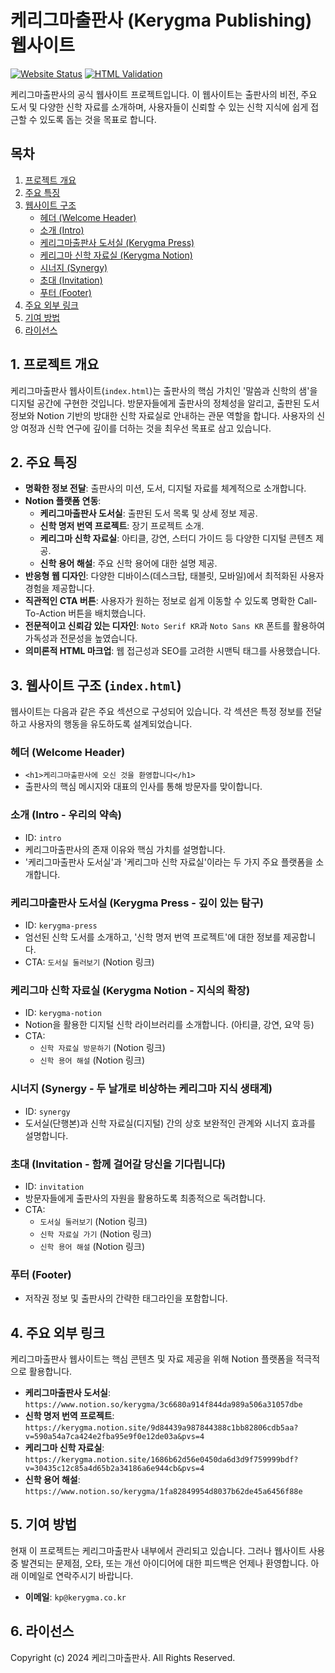 # 케리그마출판사 (Kerygma Publishing) 웹사이트

[![Website Status](https://img.shields.io/website?url=https%3A%2F%2Fkerygma.co.kr%2Findex.html&label=%EC%9B%B9%EC%82%AC%EC%9D%B4%ED%8A%B8%20%EC%83%81%ED%83%9C)](https://kerygma.co.kr/index.html)
[![HTML Validation](https://img.shields.io/w3c-validation/html?targetUrl=https%3A%2F%2Fkerygma.co.kr%2Findex.html&label=HTML%20%EC%9C%A0%ED%9A%A8%EC%84%B1)](https://validator.w3.org/nu/?doc=https%3A%2F%2Fkerygma.co.kr%2Findex.html)

케리그마출판사의 공식 웹사이트 프로젝트입니다. 이 웹사이트는 출판사의 비전, 주요 도서 및 다양한 신학 자료를 소개하며, 사용자들이 신뢰할 수 있는 신학 지식에 쉽게 접근할 수 있도록 돕는 것을 목표로 합니다.

## 목차

1.  [프로젝트 개요](#프로젝트-개요)
2.  [주요 특징](#주요-특징)
3.  [웹사이트 구조](#웹사이트-구조)
    *   [헤더 (Welcome Header)](#헤더-welcome-header)
    *   [소개 (Intro)](#소개-intro---우리의-약속)
    *   [케리그마출판사 도서실 (Kerygma Press)](#케리그마출판사-도서실-kerygma-press---깊이-있는-탐구)
    *   [케리그마 신학 자료실 (Kerygma Notion)](#케리그마-신학-자료실-kerygma-notion---지식의-확장)
    *   [시너지 (Synergy)](#시너지-synergy---두-날개로-비상하는-케리그마-지식-생태계)
    *   [초대 (Invitation)](#초대-invitation---함께-걸어갈-당신을-기다립니다)
    *   [푸터 (Footer)](#푸터-footer)
4.  [주요 외부 링크](#주요-외부-링크)
5.  [기여 방법](#기여-방법)
6.  [라이선스](#라이선스)

## 1. 프로젝트 개요

케리그마출판사 웹사이트(`index.html`)는 출판사의 핵심 가치인 '말씀과 신학의 샘'을 디지털 공간에 구현한 것입니다. 방문자들에게 출판사의 정체성을 알리고, 출판된 도서 정보와 Notion 기반의 방대한 신학 자료실로 안내하는 관문 역할을 합니다. 사용자의 신앙 여정과 신학 연구에 깊이를 더하는 것을 최우선 목표로 삼고 있습니다.

## 2. 주요 특징

*   **명확한 정보 전달**: 출판사의 미션, 도서, 디지털 자료를 체계적으로 소개합니다.
*   **Notion 플랫폼 연동**:
    *   **케리그마출판사 도서실**: 출판된 도서 목록 및 상세 정보 제공.
    *   **신학 명저 번역 프로젝트**: 장기 프로젝트 소개.
    *   **케리그마 신학 자료실**: 아티클, 강연, 스터디 가이드 등 다양한 디지털 콘텐츠 제공.
    *   **신학 용어 해설**: 주요 신학 용어에 대한 설명 제공.
*   **반응형 웹 디자인**: 다양한 디바이스(데스크탑, 태블릿, 모바일)에서 최적화된 사용자 경험을 제공합니다.
*   **직관적인 CTA 버튼**: 사용자가 원하는 정보로 쉽게 이동할 수 있도록 명확한 Call-To-Action 버튼을 배치했습니다.
*   **전문적이고 신뢰감 있는 디자인**: `Noto Serif KR`과 `Noto Sans KR` 폰트를 활용하여 가독성과 전문성을 높였습니다.
*   **의미론적 HTML 마크업**: 웹 접근성과 SEO를 고려한 시맨틱 태그를 사용했습니다.

## 3. 웹사이트 구조 (`index.html`)

웹사이트는 다음과 같은 주요 섹션으로 구성되어 있습니다. 각 섹션은 특정 정보를 전달하고 사용자의 행동을 유도하도록 설계되었습니다.

### 헤더 (Welcome Header)

*   `<h1>케리그마출판사에 오신 것을 환영합니다</h1>`
*   출판사의 핵심 메시지와 대표의 인사를 통해 방문자를 맞이합니다.

### 소개 (Intro - 우리의 약속)

*   ID: `intro`
*   케리그마출판사의 존재 이유와 핵심 가치를 설명합니다.
*   '케리그마출판사 도서실'과 '케리그마 신학 자료실'이라는 두 가지 주요 플랫폼을 소개합니다.

### 케리그마출판사 도서실 (Kerygma Press - 깊이 있는 탐구)

*   ID: `kerygma-press`
*   엄선된 신학 도서를 소개하고, '신학 명저 번역 프로젝트'에 대한 정보를 제공합니다.
*   CTA: `도서실 둘러보기` (Notion 링크)

### 케리그마 신학 자료실 (Kerygma Notion - 지식의 확장)

*   ID: `kerygma-notion`
*   Notion을 활용한 디지털 신학 라이브러리를 소개합니다. (아티클, 강연, 요약 등)
*   CTA:
    *   `신학 자료실 방문하기` (Notion 링크)
    *   `신학 용어 해설` (Notion 링크)

### 시너지 (Synergy - 두 날개로 비상하는 케리그마 지식 생태계)

*   ID: `synergy`
*   도서실(단행본)과 신학 자료실(디지털) 간의 상호 보완적인 관계와 시너지 효과를 설명합니다.

### 초대 (Invitation - 함께 걸어갈 당신을 기다립니다)

*   ID: `invitation`
*   방문자들에게 출판사의 자원을 활용하도록 최종적으로 독려합니다.
*   CTA:
    *   `도서실 둘러보기` (Notion 링크)
    *   `신학 자료실 가기` (Notion 링크)
    *   `신학 용어 해설` (Notion 링크)

### 푸터 (Footer)

*   저작권 정보 및 출판사의 간략한 태그라인을 포함합니다.

## 4. 주요 외부 링크

케리그마출판사 웹사이트는 핵심 콘텐츠 및 자료 제공을 위해 Notion 플랫폼을 적극적으로 활용합니다.

*   **케리그마출판사 도서실**: `https://www.notion.so/kerygma/3c6680a914f844da989a506a31057dbe`
*   **신학 명저 번역 프로젝트**: `https://kerygma.notion.site/9d84439a987844388c1bb82806cdb5aa?v=590a54a7ca424e2fba95e9f0e12de03a&pvs=4`
*   **케리그마 신학 자료실**: `https://kerygma.notion.site/1686b62d56e0450da6d3d9f759999bdf?v=30435c12c85a4d65b2a34186a6e944cb&pvs=4`
*   **신학 용어 해설**: `https://www.notion.so/kerygma/1fa82849954d8037b62de45a6456f88e`

## 5. 기여 방법

현재 이 프로젝트는 케리그마출판사 내부에서 관리되고 있습니다. 그러나 웹사이트 사용 중 발견되는 문제점, 오타, 또는 개선 아이디어에 대한 피드백은 언제나 환영합니다. 아래 이메일로 연락주시기 바랍니다.

*   **이메일**: `kp@kerygma.co.kr`

## 6. 라이선스

Copyright (c) 2024 케리그마출판사. All Rights Reserved.